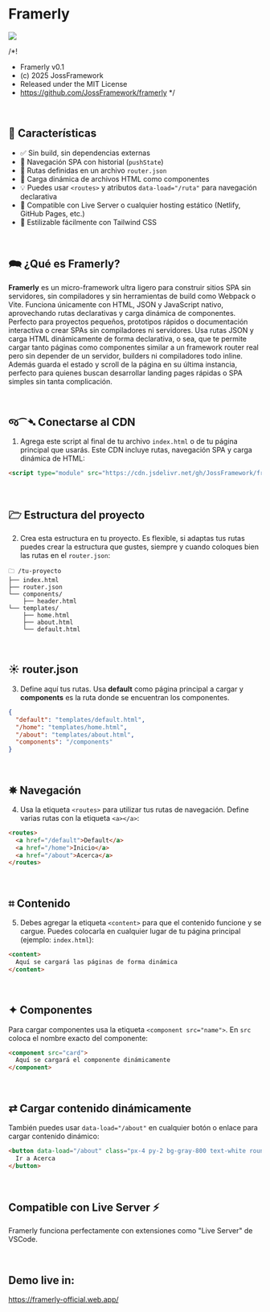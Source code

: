 # Framerly
[![](https://data.jsdelivr.com/v1/package/gh/JossFramework/framerly/badge)](https://www.jsdelivr.com/package/gh/JossFramework/framerly)

/*!
 * Framerly v0.1
 * (c) 2025 JossFramework
 * Released under the MIT License
 * https://github.com/JossFramework/framerly
 */

<br>

## 🚀 Características

- ✅ Sin build, sin dependencias externas  
- 🔄 Navegación SPA con historial (`pushState`)  
- 📄 Rutas definidas en un archivo `router.json`  
- 🧩 Carga dinámica de archivos HTML como componentes  
- 💡 Puedes usar `<routes>` y atributos `data-load="/ruta"` para navegación declarativa  
- 🎯 Compatible con Live Server o cualquier hosting estático (Netlify, GitHub Pages, etc.)  
- 🎨 Estilizable fácilmente con Tailwind CSS  


<br>

## 🗪 ¿Qué es Framerly?
**Framerly** es un micro-framework ultra ligero para construir sitios SPA sin servidores, sin compiladores y sin herramientas de build como Webpack o Vite.
Funciona únicamente con HTML, JSON y JavaScript nativo, aprovechando rutas declarativas y carga dinámica de componentes. Perfecto para proyectos pequeños, prototipos rápidos o documentación interactiva o crear SPAs sin compiladores ni servidores. Usa rutas JSON y carga HTML dinámicamente de forma declarativa, o sea, que te permite cargar tanto páginas como componentes similar a un framework router real pero sin depender de un servidor, builders ni compiladores todo inline. Además guarda el estado y scroll de la página en su última instancia, perfecto para quienes buscan desarrollar landing pages rápidas o SPA simples sin tanta complicación.


<br>

## જ⁀➴ Conectarse al CDN

1. Agrega este script al final de tu archivo `index.html` o de tu página principal que usarás. Este CDN incluye rutas, navegación SPA y carga dinámica de HTML:

```html
<script type="module" src="https://cdn.jsdelivr.net/gh/JossFramework/framerly@v1.0.0/framerly.js"></script>
```

<br>

## 🗁 Estructura del proyecto

2. Crea esta estructura en tu proyecto. Es flexible, si adaptas tus rutas puedes crear la estructura que gustes, siempre y cuando coloques bien las rutas en el `router.json`:

```
🗀 /tu-proyecto
├── index.html
├── router.json
└── components/
    ├── header.html
└── templates/
    ├── home.html
    ├── about.html
    └── default.html
```

<br>

## ☀︎ router.json

3. Define aquí tus rutas. Usa **default** como página principal a cargar y **components** es la ruta donde se encuentran los componentes.

```json
{
  "default": "templates/default.html",
  "/home": "templates/home.html",
  "/about": "templates/about.html",
  "components": "/components"
}
```

<br>

## ✵ Navegación

4. Usa la etiqueta `<routes>` para utilizar tus rutas de navegación. Define varias rutas con la etiqueta `<a></a>`:

```html
<routes>
  <a href="/default">Default</a>
  <a href="/home">Inicio</a>
  <a href="/about">Acerca</a>
</routes>
```

<br>

## ⌗ Contenido

5. Debes agregar la etiqueta `<content>` para que el contenido funcione y se cargue. Puedes colocarla en cualquier lugar de tu página principal (ejemplo: `index.html`):

```html
<content>
  Aquí se cargará las páginas de forma dinámica
</content>
```

<br>

## ✦ Componentes

Para cargar componentes usa la etiqueta `<component src="name">`. En `src` coloca el nombre exacto del componente:

```html
<component src="card">
  Aquí se cargará el componente dinámicamente
</component>
```


<br>

## ⇄ Cargar contenido dinámicamente

También puedes usar `data-load="/about"` en cualquier botón o enlace para cargar contenido dinámico:

```html
<button data-load="/about" class="px-4 py-2 bg-gray-800 text-white rounded">
  Ir a Acerca
</button>
```

<br>

## Compatible con Live Server ⚡

Framerly funciona perfectamente con extensiones como "Live Server" de VSCode.

<br>

## Demo live in:
https://framerly-official.web.app/

<br>
